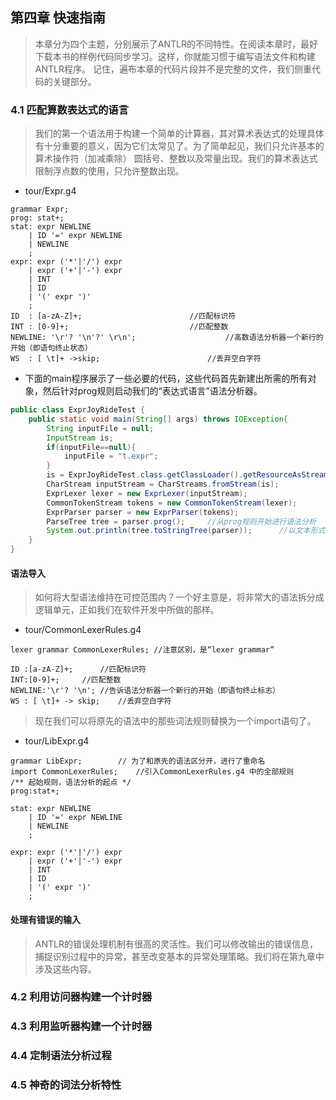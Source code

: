 ## 第四章 快速指南
>本章分为四个主题，分别展示了ANTLR的不同特性。在阅读本章时，最好下载本书的样例代码同步学习。这样，你就能习惯于编写语法文件和构建ANTLR程序。
>记住，遍布本章的代码片段并不是完整的文件，我们侧重代码的关键部分。

### 4.1 匹配算数表达式的语言
>我们的第一个语法用于构建一个简单的计算器，其对算术表达式的处理具体有十分重要的意义，因为它们太常见了。为了简单起见，我们只允许基本的算术操作符（加减乘除）
>圆括号、整数以及常量出现。我们的算术表达式限制浮点数的使用，只允许整数出现。

* tour/Expr.g4
```g4
grammar Expr;
prog: stat+;
stat: expr NEWLINE
    | ID '=' expr NEWLINE
    | NEWLINE
    ;
expr: expr ('*'|'/') expr
    | expr ('+'|'-') expr
    | INT
    | ID
    | '(' expr ')'
    ;
ID  : [a-zA-Z]+;						//匹配标识符
INT : [0-9]+;							//匹配整数
NEWLINE: '\r'? '\n'?' \r\n';					//高数语法分析器一个新行的开始（即语句终止状态）
WS  : [ \t]+ ->skip;						//丢弃空白字符
```

* 下面的main程序展示了一些必要的代码，这些代码首先新建出所需的所有对象，然后针对prog规则启动我们的“表达式语言”语法分析器。
```java
public class ExprJoyRideTest {
    public static void main(String[] args) throws IOException{
        String inputFile = null;
        InputStream is;
        if(inputFile==null){
            inputFile = "t.expr";
        }
        is = ExprJoyRideTest.class.getClassLoader().getResourceAsStream(inputFile);
        CharStream inputStream = CharStreams.fromStream(is);
        ExprLexer lexer = new ExprLexer(inputStream);
        CommonTokenStream tokens = new CommonTokenStream(lexer);
        ExprParser parser = new ExprParser(tokens);
        ParseTree tree = parser.prog();		//从prog规则开始进行语法分析
        System.out.println(tree.toStringTree(parser));		//以文本形式打印树
    }
}
```

#### 语法导入
>如何将大型语法维持在可控范围内？一个好主意是，将非常大的语法拆分成逻辑单元，正如我们在软件开发中所做的那样。

* tour/CommonLexerRules.g4
```g4
lexer grammar CommonLexerRules;	//注意区别，是“lexer grammar”

ID :[a-zA-Z]+;		//匹配标识符
INT:[0-9]+;		//匹配整数
NEWLINE:'\r'? '\n';	//告诉语法分析器一个新行的开始（即语句终止标志）
WS : [ \t]+ -> skip;	//丢弃空白字符
```
>现在我们可以将原先的语法中的那些词法规则替换为一个import语句了。
* tour/LibExpr.g4
```g4
grammar LibExpr;		// 为了和原先的语法区分开，进行了重命名
import CommonLexerRules;	//引入CommonLexerRules.g4 中的全部规则
/** 起始规则，语法分析的起点 */
prog:stat+;

stat: expr NEWLINE
    | ID '=' expr NEWLINE
    | NEWLINE
    ;

expr: expr ('*'|'/') expr
    | expr ('+'|'-') expr
    | INT
    | ID
    | '(' expr ')'
    ;
```

#### 处理有错误的输入
>ANTLR的错误处理机制有很高的灵活性。我们可以修改输出的错误信息，捕捉识别过程中的异常，甚至改变基本的异常处理策略。我们将在第九章中涉及这些内容。


### 4.2 利用访问器构建一个计时器



### 4.3 利用监听器构建一个计时器



### 4.4 定制语法分析过程



### 4.5 神奇的词法分析特性